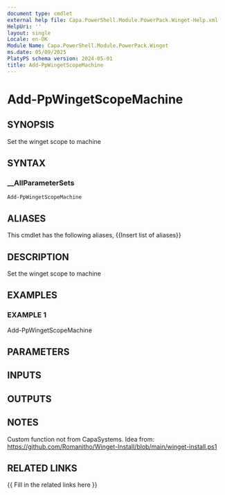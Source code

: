 ```yaml
---
document type: cmdlet
external help file: Capa.PowerShell.Module.PowerPack.Winget-Help.xml
HelpUri: ''
layout: single
Locale: en-DK
Module Name: Capa.PowerShell.Module.PowerPack.Winget
ms.date: 05/09/2025
PlatyPS schema version: 2024-05-01
title: Add-PpWingetScopeMachine
---
```


# Add-PpWingetScopeMachine

## SYNOPSIS

Set the winget scope to machine

## SYNTAX

### __AllParameterSets

```
Add-PpWingetScopeMachine
```

## ALIASES

This cmdlet has the following aliases,
  {{Insert list of aliases}}

## DESCRIPTION

Set the winget scope to machine

## EXAMPLES

### EXAMPLE 1

Add-PpWingetScopeMachine

## PARAMETERS

## INPUTS

## OUTPUTS

## NOTES

Custom function not from CapaSystems.
Idea from: https://github.com/Romanitho/Winget-Install/blob/main/winget-install.ps1


## RELATED LINKS

{{ Fill in the related links here }}

